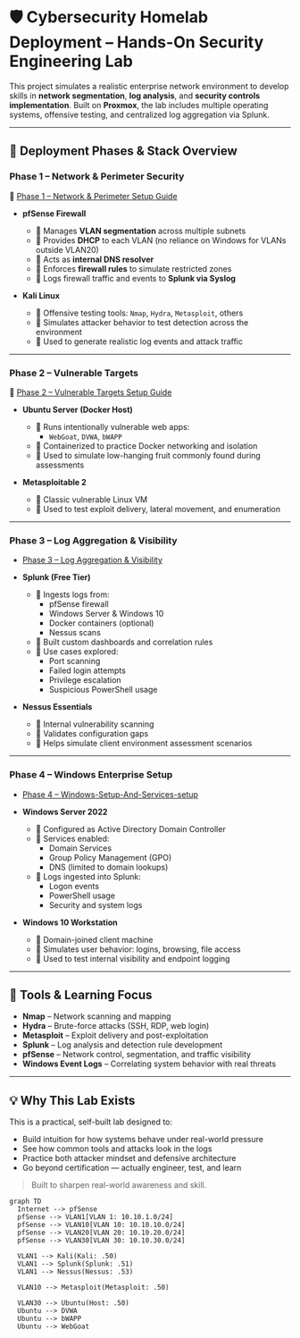 # 🛡️ Cybersecurity Homelab Deployment – Hands-On Security Engineering Lab

This project simulates a realistic enterprise network environment to develop skills in **network segmentation**, **log analysis**, and **security controls implementation**. Built on **Proxmox**, the lab includes multiple operating systems, offensive testing, and centralized log aggregation via Splunk.

---

## 🔧 Deployment Phases & Stack Overview

### Phase 1 – Network & Perimeter Security
📘 [Phase 1 – Network & Perimeter Setup Guide](./phase-1-network.md)
- **pfSense Firewall**
  - 🔹 Manages **VLAN segmentation** across multiple subnets
  - 🔹 Provides **DHCP** to each VLAN (no reliance on Windows for VLANs outside VLAN20)
  - 🔹 Acts as **internal DNS resolver**
  - 🔹 Enforces **firewall rules** to simulate restricted zones
  - 🔹 Logs firewall traffic and events to **Splunk via Syslog**

- **Kali Linux**
  - 🔹 Offensive testing tools: `Nmap`, `Hydra`, `Metasploit`, others
  - 🔹 Simulates attacker behavior to test detection across the environment
  - 🔹 Used to generate realistic log events and attack traffic

---

### Phase 2 – Vulnerable Targets
📘 [Phase 2 – Vulnerable Targets Setup Guide](./phase-2-vulnerable-targets.md)
- **Ubuntu Server (Docker Host)**
  - 🔹 Runs intentionally vulnerable web apps:
    - `WebGoat`, `DVWA`, `bWAPP`
  - 🔹 Containerized to practice Docker networking and isolation
  - 🔹 Used to simulate low-hanging fruit commonly found during assessments

- **Metasploitable 2**
  - 🔹 Classic vulnerable Linux VM
  - 🔹 Used to test exploit delivery, lateral movement, and enumeration

---

### Phase 3 – Log Aggregation & Visibility
- [Phase 3 – Log Aggregation & Visibility](phase-3-splunk-visibility.md)
- **Splunk (Free Tier)**
  - 🔹 Ingests logs from:
    - pfSense firewall
    - Windows Server & Windows 10
    - Docker containers (optional)
    - Nessus scans
  - 🔹 Built custom dashboards and correlation rules
  - 🔹 Use cases explored:
    - Port scanning
    - Failed login attempts
    - Privilege escalation
    - Suspicious PowerShell usage
      
- **Nessus Essentials**
  - 🔹 Internal vulnerability scanning
  - 🔹 Validates configuration gaps
  - 🔹 Helps simulate client environment assessment scenarios

---

### Phase 4 – Windows Enterprise Setup
- [Phase 4 – Windows-Setup-And-Services-setup](phase4-WindowsServ-AD.md)
- **Windows Server 2022**
  - 🔹 Configured as Active Directory Domain Controller
  - 🔹 Services enabled:
    - Domain Services
    - Group Policy Management (GPO)
    - DNS (limited to domain lookups)
  - 🔹 Logs ingested into Splunk:
    - Logon events
    - PowerShell usage
    - Security and system logs

- **Windows 10 Workstation**
  - 🔹 Domain-joined client machine
  - 🔹 Simulates user behavior: logins, browsing, file access
  - 🔹 Used to test internal visibility and endpoint logging

---

## 🧪 Tools & Learning Focus

- **Nmap** – Network scanning and mapping
- **Hydra** – Brute-force attacks (SSH, RDP, web login)
- **Metasploit** – Exploit delivery and post-exploitation
- **Splunk** – Log analysis and detection rule development
- **pfSense** – Network control, segmentation, and traffic visibility
- **Windows Event Logs** – Correlating system behavior with real threats

---

## 💡 Why This Lab Exists

This is a practical, self-built lab designed to:

- Build intuition for how systems behave under real-world pressure
- See how common tools and attacks look in the logs
- Practice both attacker mindset and defensive architecture
- Go beyond certification — actually engineer, test, and learn

> Built to sharpen real-world awareness and skill.

```mermaid
graph TD
  Internet --> pfSense
  pfSense --> VLAN1[VLAN 1: 10.10.1.0/24]
  pfSense --> VLAN10[VLAN 10: 10.10.10.0/24]
  pfSense --> VLAN20[VLAN 20: 10.10.20.0/24]
  pfSense --> VLAN30[VLAN 30: 10.10.30.0/24]

  VLAN1 --> Kali(Kali: .50)
  VLAN1 --> Splunk(Splunk: .51)
  VLAN1 --> Nessus(Nessus: .53)

  VLAN10 --> Metasploit(Metasploit: .50)

  VLAN30 --> Ubuntu(Host: .50)
  Ubuntu --> DVWA
  Ubuntu --> bWAPP
  Ubuntu --> WebGoat

